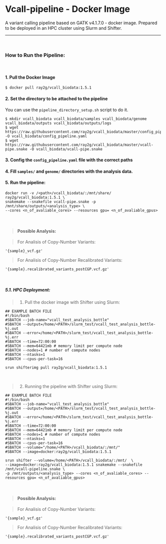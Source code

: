 # Vcall-pipeline - Docker Image
A variant calling pipeline based on GATK v4.1.7.0 - docker image.
Prepared to be deployed in an HPC cluster using Slurm and Shifter.

----

<br>


### How to Run the Pipeline:

<br>

#### 1. Pull the Docker Image
```
$ docker pull ray2g/vcall_biodata:1.5.1
```

#### 2. Set the directory to be attached to the pipeline 
You can use the ```pipeline_directory_setup.sh``` script to do it.

```
$ mkdir vcall_biodata vcall_biodata/samples vcall_biodata/genome vcall_biodata/outputs vcall_biodata/outputs/logs
$ wget https://raw.githubusercontent.com/ray2g/vcall_biodata/master/config_pipeline.yaml -O vcall_biodata/config_pipeline.yaml
$ wget https://raw.githubusercontent.com/ray2g/vcall_biodata/master/vcall-pipe.snake -O vcall_biodata/vcall-pipe.snake
```
#### 3. Config the ```config_pipeline.yaml``` file with the correct **paths**
#### 4. Fill ```samples/``` and ```genome/``` directories with the analysis data.
#### 5. Run the pipeline:
```
docker run -v /<path>/vcall_biodata/:/mnt/share/ ray2g/vcall_biodata:1.5.1 \
snakemake --snakefile vcall-pipe.snake -p /mnt/share/outputs/<analysis_type> \
--cores <n_of_avaliable_cores> --resources gpu= <n_of_avaliable_gpus>
```

<br>

> #### Possible Analysis:

> For Analisis of Copy-Number Variants:
```
'{sample}_vcf.gz'
```

> For Analisis of Copy-Number Recalibrated Variants:
```
'{sample}.recalibrated_variants_postCGP.vcf.gz'
```
<br>

##### 5.1. HPC Deployment:

> 1. Pull the docker image with Shifter using Slurm:
```
## EXAMPLE BATCH FILE
#!/bin/bash
#SBATCH --job-name="vcall_test_analysis_bottle"
#SBATCH --output=/home/<PATH>/slurm_test/vcall_test_analysis_bottle-%j.out
#SBATCH --error=/home/<PATH>/slurm_test/vcall_test_analysis_bottle-%j.err
#SBATCH --time=72:00:00 
#SBATCH --mem=64421mb # memory limit per compute node
#SBATCH --nodes=1 # number of compute nodes
#SBATCH --ntasks=1
#SBATCH --cpus-per-task=16 

srun shifterimg pull ray2g/vcall_biodata:1.5.1
```

<br>

> 2. Running the pipeline with Shifter using Slurm:
```
## EXAMPLE BATCH FILE
#!/bin/bash
#SBATCH --job-name="vcall_test_analysis_bottle"
#SBATCH --output=/home/<PATH>/slurm_test/vcall_test_analysis_bottle-%j.out
#SBATCH --error=/home/<PATH>/slurm_test/vcall_test_analysis_bottle-%j.err
#SBATCH --time=72:00:00 
#SBATCH --mem=64421mb # memory limit per compute node
#SBATCH --nodes=1 # number of compute nodes
#SBATCH --ntasks=1
#SBATCH --cpus-per-task=16 
#SBATCH --volume="/home/<PATH>/vcall_biodata/:/mnt/"
#SBATCH --image=docker:ray2g/vcall_biodata:1.5.1

srun shifter --volume=/home/<PATH>/vcall_biodata/:/mnt/  \
--image=docker:ray2g/vcall_biodata:1.5.1 snakemake --snakefile /mnt/vcall-pipeline.snake \
-p /mnt/outputs/<analysis_type> --cores <n_of_avaliable_cores> --resources gpu= <n_of_avaliable_gpus>
```

<br>

> #### Possible Analysis:

> For Analisis of Copy-Number Variants:
```
'{sample}_vcf.gz'
```

> For Analisis of Copy-Number Recalibrated Variants:
```
'{sample}.recalibrated_variants_postCGP.vcf.gz'
```
